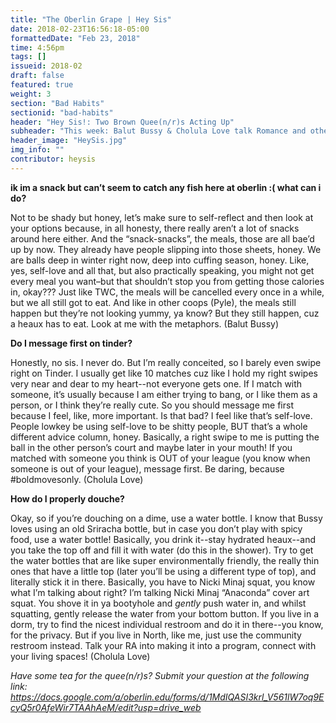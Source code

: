 ```yaml
---
title: "The Oberlin Grape | Hey Sis"
date: 2018-02-23T16:56:18-05:00
formattedDate: "Feb 23, 2018"
time: 4:56pm
tags: []
issueid: 2018-02
draft: false
featured: true
weight: 3 
section: "Bad Habits"
sectionid: "bad-habits"
header: "Hey Sis!: Two Brown Quee(n/r)s Acting Up"
subheader: "This week: Balut Bussy & Cholula Love talk Romance and other Sh*t"
header_image: "HeySis.jpg"
img_info: ""
contributor: heysis
---
```


**ik im a snack but can’t seem to catch any fish here at oberlin :( what can i do?**

Not to be shady but honey, let’s make sure to self-reflect and then look at your options because, in all honesty, there really aren’t a lot of snacks around here either. And the “snack-snacks”, the meals, those are all bae’d up by now. They already have people slipping into those sheets, honey. We are balls deep in winter right now, deep into cuffing season, honey. Like, yes, self-love and all that, but also practically speaking, you might not get every meal you want–but that shouldn’t stop you from getting those calories in, okay??? Just like TWC, the meals will be cancelled every once in a while, but we all still got to eat. And like in other coops (Pyle), the meals still happen but they’re not looking yummy, ya know? But they still happen, cuz a heaux has to eat. Look at me with the metaphors. (Balut Bussy)

**Do I message first on tinder?**

Honestly, no sis. I never do. But I’m really conceited, so I barely even swipe right on Tinder. I usually get like 10 matches cuz like I hold my right swipes very near and dear to my heart--not everyone gets one. If I match with someone, it’s usually because I am either trying to bang, or I like them as a person, or I think they’re really cute. So you should message me first because I feel, like, more important. Is that bad? I feel like that’s self-love. People lowkey be using self-love to be shitty people, BUT that’s a whole different advice column, honey. Basically, a right swipe to me is putting the ball in the other person’s court and maybe later in your mouth! If you matched with someone you think is OUT of your league (you know when someone is out of your league), message first. Be daring, because #boldmovesonly. (Cholula Love)

**How do I properly douche?**

Okay, so if you’re douching on a dime, use a water bottle. I know that Bussy loves using an old Sriracha bottle, but in case you don’t play with spicy food, use a water bottle! Basically, you drink it--stay hydrated heaux--and you take the top off and fill it with water (do this in the shower). Try to get the water bottles that are like super environmentally friendly, the really thin ones that have a little top (later you’ll be using a different type of top), and literally stick it in there. Basically, you have to Nicki Minaj squat, you know what I’m talking about right? I’m talking Nicki Minaj “Anaconda” cover art squat. You shove it in ya bootyhole and *gently* push water in, and whilst squatting, gently release the water from your bottom button. If you live in a dorm, try to find the nicest individual restroom and do it in there--you know, for the privacy. But if you live in North, like me, just use the community restroom instead. Talk your RA into making it into a program, connect with your living spaces! (Cholula Love)

*Have some tea for the quee(n/r)s? Submit your question at the following link: https://docs.google.com/a/oberlin.edu/forms/d/1MdIQASI3krl_V561lW7oq9EcyQ5r0AfeWir7TAAhAeM/edit?usp=drive_web*
